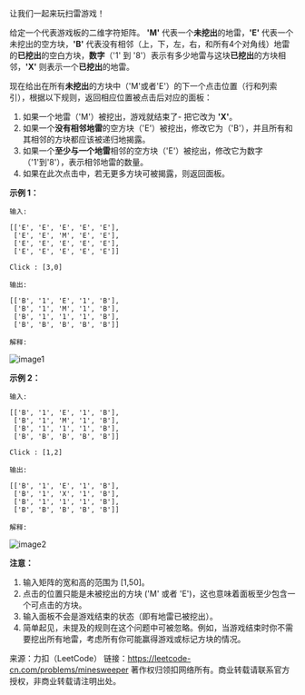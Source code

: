 让我们一起来玩扫雷游戏！

给定一个代表游戏板的二维字符矩阵。 **'M'** 代表一个**未挖出**的地雷，**'E'** 代表一个未挖出的空方块，**'B'** 代表没有相邻（上，下，左，右，和所有4个对角线）地雷的**已挖出**的空白方块，**数字**（'1' 到 '8'）表示有多少地雷与这块**已挖出**的方块相邻，**'X'** 则表示一个**已挖出**的地雷。

现在给出在所有**未挖出**的方块中（'M'或者'E'）的下一个点击位置（行和列索引），根据以下规则，返回相应位置被点击后对应的面板：

1. 如果一个地雷（'M'）被挖出，游戏就结束了- 把它改为 **'X'**。
2. 如果一个**没有相邻地雷**的空方块（'E'）被挖出，修改它为（'B'），并且所有和其相邻的方块都应该被递归地揭露。
3. 如果一个**至少与一个地雷**相邻的空方块（'E'）被挖出，修改它为数字（'1'到'8'），表示相邻地雷的数量。
4. 如果在此次点击中，若无更多方块可被揭露，则返回面板。
 

**示例 1：**
```
输入: 

[['E', 'E', 'E', 'E', 'E'],
 ['E', 'E', 'M', 'E', 'E'],
 ['E', 'E', 'E', 'E', 'E'],
 ['E', 'E', 'E', 'E', 'E']]

Click : [3,0]

输出: 

[['B', '1', 'E', '1', 'B'],
 ['B', '1', 'M', '1', 'B'],
 ['B', '1', '1', '1', 'B'],
 ['B', 'B', 'B', 'B', 'B']]

解释:
```
![image1](https://github.com/Zhenghao-Liu/LeetCode_problem-and-solution/blob/master/0529.%E6%89%AB%E9%9B%B7%E6%B8%B8%E6%88%8F/minesweeper_example_1.png)

**示例 2：**
```
输入: 

[['B', '1', 'E', '1', 'B'],
 ['B', '1', 'M', '1', 'B'],
 ['B', '1', '1', '1', 'B'],
 ['B', 'B', 'B', 'B', 'B']]

Click : [1,2]

输出: 

[['B', '1', 'E', '1', 'B'],
 ['B', '1', 'X', '1', 'B'],
 ['B', '1', '1', '1', 'B'],
 ['B', 'B', 'B', 'B', 'B']]

解释:
```
![image2](https://github.com/Zhenghao-Liu/LeetCode_problem-and-solution/blob/master/0529.%E6%89%AB%E9%9B%B7%E6%B8%B8%E6%88%8F/minesweeper_example_2.png)
 

**注意：**

1. 输入矩阵的宽和高的范围为 [1,50]。
2. 点击的位置只能是未被挖出的方块 ('M' 或者 'E')，这也意味着面板至少包含一个可点击的方块。
3. 输入面板不会是游戏结束的状态（即有地雷已被挖出）。
4. 简单起见，未提及的规则在这个问题中可被忽略。例如，当游戏结束时你不需要挖出所有地雷，考虑所有你可能赢得游戏或标记方块的情况。

来源：力扣（LeetCode）
链接：https://leetcode-cn.com/problems/minesweeper
著作权归领扣网络所有。商业转载请联系官方授权，非商业转载请注明出处。
